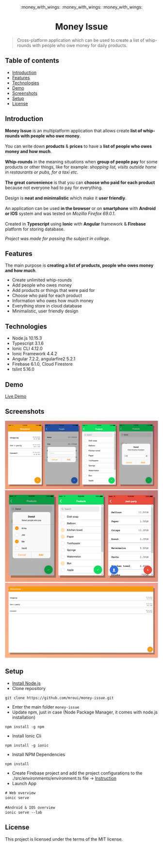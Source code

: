 <p align="center">
	:money_with_wings: :money_with_wings: :money_with_wings:
</p>
<h1 align="center">
	Money Issue
</h1>

> Cross-platform application which can be used to create a list of whip-rounds with people who owe money for daily products.

## Table of contents
* [Introduction](#introduction)
* [Features](#features)
* [Technologies](#technologies)
* [Demo](#demo)
* [Screenshots](#screenshots)
* [Setup](#setup)
* [License](#license)

## Introduction
**Money Issue** is an multiplatform application that allows create **list of whip-rounds with people who owe money**.
</br></br>
You can write down **products** & **prices** to have a **list of people who owes money and how much**.
</br></br>
**Whip-rounds** in the meaning situations when **group of people pay** for some products or other things, like for example: *shopping list, visits outside home in restaurants or pubs, for a taxi etc*.
</br></br>
**The great convenience** is that you can **choose who paid for each product** because not everyone had to pay for everything.
</br></br>
Design is **neat and minimalistic** which make it **user friendly**.
</br></br>
An application can be used **in the browser** or on **smartphone** with **Android or IOS** system and was tested on *Mozilla Firefox 69.0.1*.
</br></br>
Created in **Typescript** using **Ionic** with **Angular** framework & **Firebase** platform for storing database.

*Project was made for passing the subject in college.*

## Features
The main purpose is **creating a list of products, people who owes money and how much**. 
* Create unlimited whip-rounds
* Add people who owes money
* Add products or things that were paid for
* Choose who paid for each product
* Information who owes how much money
* Everything store in cloud database
* Minimalistic, user friendly design

## Technologies
* Node.js 10.15.3
* Typescript 3.1.6
* Ionic CLI 4.12.0
* Ionic Framework 4.4.2
* Angular 7.2.2, angularfire2 5.2.1
* Firebase 6.1.0, Cloud Firestore
* tslint 5.16.0

## Demo
[Live Demo](https://moneyissue-2e684.firebaseapp.com/home)

## Screenshots
<p align="center">
	<img src="./src/assets/screenshots/screenshot-1.png" alt="MoneyIssue screenshot-1 app preview"/>
	<img src="./src/assets/screenshots/screenshot-2.png" alt="MoneyIssue screenshot-2 app preview"/>
	<img src="./src/assets/screenshots/screenshot-3.png" alt="MoneyIssue screenshot-3 app preview"/>
</p>

## Setup
* [Install Node.js](https://nodejs.org/en/download/)
* Clone repository
```
git clone https://github.com/mroui/money-issue.git
```
* Enter the main folder `money-issue`
* Update npm, just in case (Node Package Manager, it comes with node.js installation)
```
npm install -g npm
```
* Install Ionic Cli
```
npm install -g ionic
```
* Install NPM Dependencies
```
npm install
```
* Create Firebase project and add the project configurations to the ./src/environments/environment.ts file -> 
[Instruction](https://ionicthemes.com/tutorials/about/setting-up-a-database-for-an-ionic-app-with-firebase)
* Launch App
```
# Web overview
ionic serve

#Android & IOS overview
ionic serve --lab
```

## License
This project is licensed under the terms of the MIT license.
